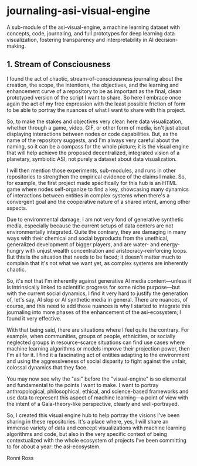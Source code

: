 
# journaling-asi-visual-engine

A sub-module of the asi-visual-engine, a machine learning dataset with concepts, code, journaling, and full prototypes for deep learning data visualization, fostering transparency and interpretability in AI decision-making.

## 1. Stream of Consciousness

I found the act of chaotic, stream-of-consciousness journaling about the creation, the scope, the intentions, the objectives, and the learning and enhancement curve of a repository to be as important as the final, clean prototyped version of the script I want to share. So here I embrace once again the act of my free expression with the least possible friction of form to be able to portray the nuances of what I want to share with this project.

So, to make the stakes and objectives very clear: here data visualization, whether through a game, video, GIF, or other form of media, isn't just about displaying interactions between nodes or code capabilities. But, as the name of the repository suggests, and I'm always very careful about the naming, so it can be a compass for the whole picture; it is the visual engine that will help achieve the proposed decentralized, integrated vision of a planetary, symbiotic ASI, not purely a dataset about data visualization.

I will then mention those experiments, sub-modules, and runs in other repositories to strengthen the empirical evidence of the claims I make. So, for example, the first project made specifically for this hub is an HTML game where nodes self-organize to find a key, showcasing many dynamics of interactions between entities in complex systems when there's a convergent goal and the cooperative nature of a shared intent, among other aspects.

Due to environmental damage, I am not very fond of generative synthetic media, especially because the current setups of data centers are not environmentally integrated. Quite the contrary, they are damaging in many ways with their chemical and social byproducts from the unethical, generalized development of bigger players, and are water- and energy-hungry with unjust wealth concentration and aristocracy-reinforcing loops. But this is the situation that needs to be faced; it doesn't matter much to complain that it's not what we want yet, as complex systems are inherently chaotic.

So, it's not that I'm inherently against generative AI media content—unless it is intrinsically linked to scientific progress for some niche purpose—but with the current social dynamics, I find it very hard to justify the generation of, let's say, AI slop or AI synthetic media in general. There are nuances, of course, and this need to add those nuances is why I started to integrate this journaling into more phases of the enhancement of the asi-ecosystem; I found it very effective.

With that being said, there are situations where I feel quite the contrary. For example, when communities, groups of people, ethnicities, or socially neglected groups in resource-scarce situations can find use cases where machine learning algorithms or models improve their projection power, then I'm all for it. I find it a fascinating act of entities adapting to the environment and using the aggressiveness of social disparity to fight against the unfair, colossal dynamics that they face.

You may now see why the "asi" before the "visual-engine" is so elemental and fundamental to the points I want to make. I want to portray anthropological, philosophical, ethical, and science-based frameworks and use data to represent this aspect of machine learning—a point of view with the intent of a Gaia-theory-like perspective, clearly and well-portrayed.

So, I created this visual engine hub to help portray the visions I've been sharing in these repositories. It's a place where, yes, I will share an immense variety of data and concept visualizations with machine learning algorithms and code, but also in the very specific context of being contextualized with the whole ecosystem of projects I've been committing to for about a year: the asi-ecosystem.

Ronni Ross
